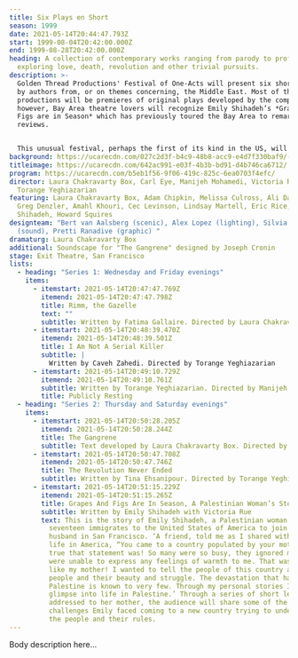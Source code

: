 ```yaml
---
title: Six Plays en Short
season: 1999
date: 2021-05-14T20:44:47.793Z
start: 1999-08-04T20:42:00.000Z
end: 1999-08-28T20:42:00.000Z
heading: A collection of contemporary works ranging from parody to profound
  exploring love, death, revolution and other trivial pursuits.
description: >-
  Golden Thread Productions' Festival of One-Acts will present six short works
  by authors from, or on themes concerning, the Middle East. Most of the
  productions will be premieres of original plays developed by the company,
  however, Bay Area theatre lovers will recognize Emily Shihadeh’s *Grapes and
  Figs are in Season* which has previously toured the Bay Area to remarkable
  reviews. 


  This unusual festival, perhaps the first of its kind in the US, will run in repertory for four weeks in August at the Exit Theatre in San Francisco. Golden Thread Productions, which defines its connection to the Middle East expansively and inclusively, is made up of artists from all parts of the globe.
background: https://ucarecdn.com/027c2d3f-b4c9-48b8-acc9-e4d7f330baf9/-/crop/829x520/0,0/-/preview/
titleimage: https://ucarecdn.com/642ac991-e03f-4b3b-bd91-d4b746ca6712/
program: https://ucarecdn.com/b5eb1f56-9f06-419c-825c-6ea0703f4efc/
director: Laura Chakravarty Box, Carl Eye, Manijeh Mohamedi, Victoria Rue,
  Torange Yeghiazarian
featuring: Laura Chakravarty Box, Adam Chipkin, Melissa Culross, Ali Dadgar,
  Greg Denzler, Amahl Khouri, Cec Levinson, Lindsay Martell, Eric Rice, Emily
  Shihadeh, Howard Squires
designteam: "Bert van Aalsberg (scenic), Alex Lopez (lighting), Silvia Matheus
  (sound), Pretti Ranadive (graphic) "
dramaturg: Laura Chakravarty Box
additional: Soundscape for "The Gangrene" designed by Joseph Cronin
stage: Exit Theatre, San Francisco
lists:
  - heading: "Series 1: Wednesday and Friday evenings"
    items:
      - itemstart: 2021-05-14T20:47:47.769Z
        itemend: 2021-05-14T20:47:47.798Z
        title: Rimm, the Gazelle
        text: ""
        subtitle: Written by Fatima Gallaire. Directed by Laura Chakravarty Box
      - itemstart: 2021-05-14T20:48:39.470Z
        itemend: 2021-05-14T20:48:39.501Z
        title: I Am Not A Serial Killer
        subtitle: |
          Written by Caveh Zahedi. Directed by Torange Yeghiazarian
      - itemstart: 2021-05-14T20:49:10.729Z
        itemend: 2021-05-14T20:49:10.761Z
        subtitle: Written by Torange Yeghiazarian. Directed by Manijeh Mohamedi
        title: Publicly Resting
  - heading: "Series 2: Thursday and Saturday evenings"
    items:
      - itemstart: 2021-05-14T20:50:28.205Z
        itemend: 2021-05-14T20:50:28.244Z
        title: The Gangrene
        subtitle: Text developed by Laura Chakravarty Box. Directed by Carl Eye
      - itemstart: 2021-05-14T20:50:47.708Z
        itemend: 2021-05-14T20:50:47.746Z
        title: The Revolution Never Ended
        subtitle: Written by Tina Ehsanipour. Directed by Torange Yeghiazarian
      - itemstart: 2021-05-14T20:51:15.229Z
        itemend: 2021-05-14T20:51:15.265Z
        title: Grapes And Figs Are In Season, A Palestinian Woman’s Story
        subtitle: Written by Emily Shihadeh with Victoria Rue
        text: This is the story of Emily Shihadeh, a Palestinian woman who at the age of
          seventeen immigrates to the United States of America to join her
          husband in San Francisco. ‘A friend, told me as I shared with him my
          life in America, “You came to a country populated by your mother.” How
          true that statement was! So many were so busy, they ignored me and
          were unable to express any feelings of warmth to me. That was just
          like my mother! I wanted to tell the people of this country about my
          people and their beauty and struggle. The devastation that happened in
          Palestine is known to very few. Through my personal stories I open a
          glimpse into life in Palestine.’ Through a series of short letters
          addressed to her mother, the audience will share some of the
          challenges Emily faced coming to a new country trying to understand
          the people and their rules.
---
```

Body description here...
